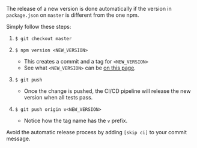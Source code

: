 The release of a new version is done automatically if the version in `package.json` on `master` is different from the one npm.

Simply follow these steps:

1. `$ git checkout master`

2. `$ npm version <NEW_VERSION>`

    - This creates a commit and a tag for `<NEW_VERSION>`
    - See what `<NEW_VERSION>` can be [on this page](https://docs.npmjs.com/cli/v8/commands/npm-version).

3. `$ git push`

    - Once the change is pushed, the CI/CD pipeline will release the new version when all tests pass.

4. `$ git push origin v<NEW_VERSION>`

    - Notice how the tag name has the `v` prefix.

Avoid the automatic release process by adding `[skip ci]` to your commit message.
